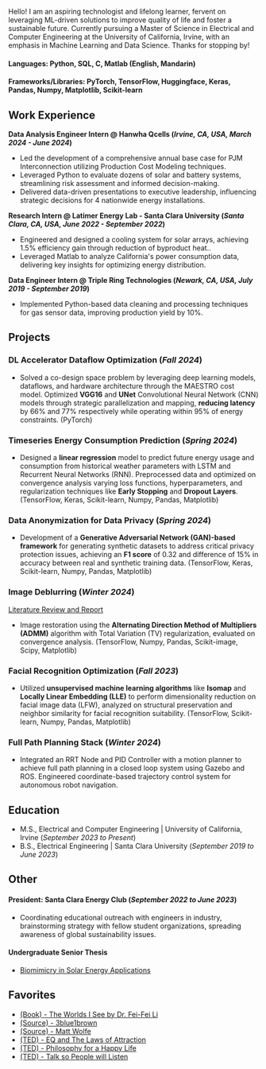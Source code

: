 Hello! I am an aspiring technologist and lifelong learner, fervent on leveraging ML-driven solutions to improve quality of life and foster a sustainable future. Currently pursuing a Master of Science in Electrical and Computer Engineering at the University of California, Irvine, with an emphasis in Machine Learning and Data Science. Thanks for stopping by!


#### Languages: Python, SQL, C, Matlab (English, Mandarin)
#### Frameworks/Libraries: PyTorch, TensorFlow, Huggingface, Keras, Pandas, Numpy, Matplotlib, Scikit-learn

## Work Experience
**Data Analysis Engineer Intern @ Hanwha Qcells (_Irvine, CA, USA, March 2024 - June 2024_)**
- Led the development of a comprehensive annual base case for PJM Interconnection utilizing Production Cost Modeling techniques.
- Leveraged Python to evaluate dozens of solar and battery systems, streamlining risk assessment and informed decision-making.
- Delivered data-driven presentations to executive leadership, influencing strategic decisions for 4 nationwide energy installations.


**Research Intern @ Latimer Energy Lab - Santa Clara University (_Santa Clara, CA, USA, June 2022 - September 2022_)**
- Engineered and designed a cooling system for solar arrays, achieving 1.5% efficiency gain through reduction of byproduct heat..
- Leveraged Matlab to analyze California's power consumption data, delivering key insights for optimizing energy distribution.


**Data Engineer Intern @ Triple Ring Technologies (_Newark, CA, USA, July 2019 - September 2019_)**
- Implemented Python-based data cleaning and processing techniques for gas sensor data, improving production yield by 10%.

## Projects
### DL Accelerator Dataflow Optimization (_Fall 2024_)
- Solved a co-design space problem by leveraging deep learning models, dataflows, and hardware architecture through the MAESTRO cost model. Optimized **VGG16** and **UNet** Convolutional Neural Network (CNN) models through strategic parallelization and mapping, **reducing latency** by 66% and 77% respectively while operating within 95% of energy constraints. (PyTorch)

### Timeseries Energy Consumption Prediction (_Spring 2024_)
- Designed a **linear regression** model to predict future energy usage and consumption from historical weather parameters with LSTM and Recurrent Neural Networks (RNN). Preprocessed data and optimized on convergence analysis varying loss functions, hyperparameters, and regularization techniques like **Early Stopping** and **Dropout Layers**. (TensorFlow, Keras, Scikit-learn, Numpy, Pandas, Matplotlib)

### Data Anonymization for Data Privacy (_Spring 2024_)
- Development of a **Generative Adversarial Network (GAN)-based framework** for generating synthetic datasets to address critical privacy protection issues, achieving an **F1 score** of 0.32 and difference of 15% in accuracy between real and synthetic training data. (TensorFlow, Keras, Scikit-learn, Numpy, Pandas, Matplotlib)

### Image Deblurring (_Winter 2024_)
[Literature Review and Report](https://docs.google.com/document/d/1iQkERSrwIz9NW9M8W961cerggfzmE6BHf5W-OTEfSz0/edit?usp=sharing)
- Image restoration using the **Alternating Direction Method of Multipliers (ADMM)** algorithm with Total Variation (TV) regularization, evaluated on convergence analysis. (TensorFlow, Numpy, Pandas, Scikit-image, Scipy, Matplotlib)

### Facial Recognition Optimization (_Fall 2023_)
- Utilized **unsupervised machine learning algorithms** like **Isomap** and **Locally Linear Embedding (LLE)** to perform dimensionality reduction on facial image data (LFW), analyzed on structural preservation and neighbor similarity for facial recognition suitability. (TensorFlow, Scikit-learn, Numpy, Pandas, Matplotlib)

### Full Path Planning Stack (_Winter 2024_)
- Integrated an RRT Node and PID Controller with a motion planner to achieve full path planning in a closed loop system using Gazebo and ROS. Engineered coordinate-based trajectory control system for autonomous robot navigation.

## Education							       		
- M.S., Electrical and Computer Engineering	| University of California, Irvine (_September 2023 to Present_)	 			        		
- B.S., Electrical Engineering | Santa Clara University  (_September 2019 to June 2023_)

## Other
#### President: Santa Clara Energy Club (_September 2022 to June 2023_)
- Coordinating educational outreach with engineers in industry, brainstorming strategy with fellow student organizations, spreading awareness of global sustainability issues.

#### Undergraduate Senior Thesis
- [Biomimicry in Solar Energy Applications](https://scholarcommons.scu.edu/cgi/viewcontent.cgi?article=1079&context=elec_senior)


## Favorites
- [(Book) - The Worlds I See by Dr. Fei-Fei Li](https://www.goodreads.com/book/show/144405196-the-worlds-i-see)
- [(Source) - 3blue1brown](https://www.youtube.com/@3blue1brown)
- [(Source) - Matt Wolfe](https://www.youtube.com/@mreflow)
- [(TED) - EQ and The Laws of Attraction](https://www.youtube.com/watch?v=7vZmOF11P9A)
- [(TED) - Philosophy for a Happy Life](https://www.youtube.com/watch?v=36m1o-tM05g)
- [(TED) - Talk so People will Listen](www.youtube.com/watch?v=eIho2S0ZahI&t)
